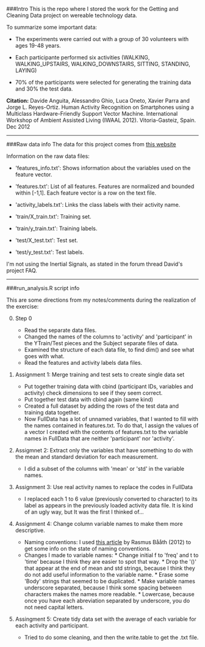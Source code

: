 ###Intro
This is the repo where I stored the work for the Getting and Cleaning Data project on 
wereable technology data.

To summarize some important data:

* The experiments were carried out with a group of 30 volunteers with ages 19-48 years.

* Each participante performed six activities (WALKING, WALKING_UPSTAIRS, WALKING_DOWNSTAIRS, SITTING, STANDING, LAYING)

* 70% of the participants were selected for generating the training data and 30% the test data.

__Citation:__ Davide Anguita, Alessandro Ghio, Luca Oneto, Xavier Parra and Jorge L. Reyes-Ortiz. Human Activity Recognition on Smartphones using a Multiclass Hardware-Friendly Support Vector Machine. International Workshop of Ambient Assisted Living (IWAAL 2012). Vitoria-Gasteiz, Spain. Dec 2012

---

###Raw data info
The data for this project comes from [this website](http://archive.ics.uci.edu/ml/datasets/Human+Activity+Recognition+Using+Smartphones)

Information on the raw data files:

* 'features_info.txt': Shows information about the variables used on the feature vector.

* 'features.txt': List of all features. Features are normalized and bounded within [-1,1].   Each feature vector is a row on the text file.

* 'activity_labels.txt': Links the class labels with their activity name.

* 'train/X_train.txt': Training set.

* 'train/y_train.txt': Training labels.

* 'test/X_test.txt': Test set.

* 'test/y_test.txt': Test labels.

I'm not using the Inertial Signals, as stated in the forum thread David's project FAQ.

---

###run_analysis.R script info

This are some directions from my notes/comments during the realization of the exercise:

0. Step 0 
      * Read the separate data files.
      * Changed the names of the columns to 'activity' and 'participant' in the YTrain/Test
            pieces and the Subject separate files of data.
      * Examined the structure of each data file, to find dim() and see what goes
            with what.
      * Read the features and activity labels data files.
      

1. Assignment 1: Merge training and test sets to create single data set
      * Put together training data with cbind (participant IDs, variables and activity)
            check dimensions to see if they seem correct.
      * Put together test data with cbind again (same kind)
      * Created a full dataset by adding the rows of the test data and training data together.
      * Now FullData has a lot of unnamed variables, that I wanted to fill with the names contained in features.txt. To do that, I assign the values of a vector I created with the
      contents of features.txt to the variable names in FullData that are neither 'participant' nor 'activity'.
      
      
2. Assigmnet 2: Extract only the variables that have something to do with the mean and
      standard deviation for each measurement.
      * I did a subset of the columns with 'mean' or 'std' in the variable names.

3. Assignment 3: Use real activity names to replace the codes in FullData
      * I replaced each 1 to 6 value (previously converted to character) to its label as appears in the previously loaded activity data file. It is kind of an ugly way, but
      It was the first I thinked of...


4. Assignment 4: Change column variable names to make them more descriptive.
      * Naming conventions: I used [this article](http://www.lunduniversity.lu.se/lup/publication/3492317) by Rasmus Bååth (2012) to get some info on the state of naming conventions.
      * Changes I made to variable names:
            * Change initial f to 'freq' and t to 'time' because I think they are easier to spot that way.
            * Drop the '()' that appear at the end of mean and std strings, because I think they do not add useful information to the variable name.
            * Erase some 'Body' strings that seemed to be duplicated. 
            * Make variable names underscore separated, because I think some spacing
            between characters makes the names more readable.
            * Lowercase, because once you have each abreviation separated by underscore,
            you do not need capital letters.

5. Assingment 5: Create tidy data set with the average of each variable for each activity and participant.
      * Tried to do some cleaning, and then the write.table to get the .txt file.
